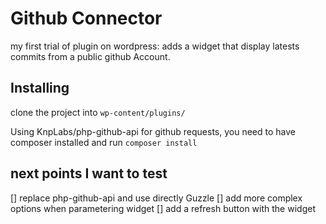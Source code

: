 # Github Connector
my first trial of plugin on wordpress: adds a widget that display latests commits from a  public github Account.


## Installing
clone the project into ``wp-content/plugins/``

Using KnpLabs/php-github-api for  github requests, you need to have composer installed and run ``composer install``

## next points I want to test
[] replace php-github-api and use directly Guzzle
[] add more complex options when parametering widget
[] add a refresh button with the widget




